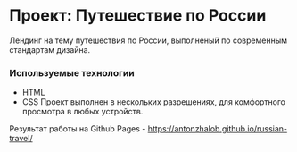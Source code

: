# Проект: Путешествие по России
Лендинг на тему путешествия по России, выполненый по современным стандартам дизайна.
### Используемые технологии
- HTML
- CSS
Проект выполнен в нескольких разрешениях, для комфортного просмотра в любых устройств.

Результат работы на Github Pages - https://antonzhalob.github.io/russian-travel/
